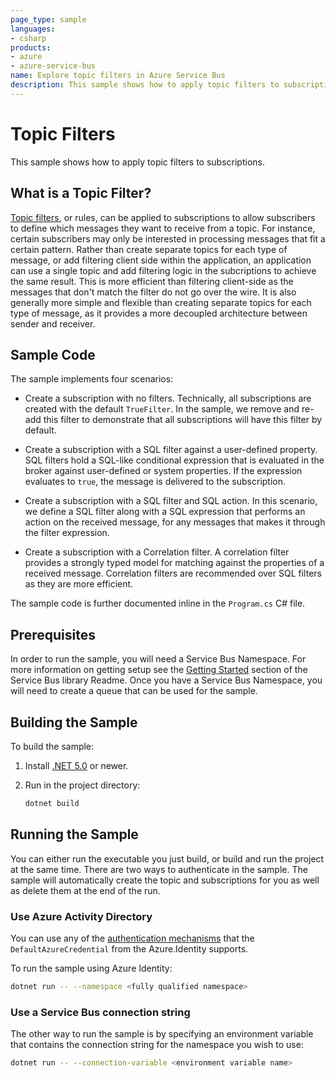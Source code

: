 ```yaml
---
page_type: sample
languages:
- csharp
products:
- azure
- azure-service-bus
name: Explore topic filters in Azure Service Bus
description: This sample shows how to apply topic filters to subscriptions.
---
```


# Topic Filters

This sample shows how to apply topic filters to subscriptions. 

## What is a Topic Filter?

[Topic filters](https://docs.microsoft.com/azure/service-bus-messaging/topic-filters), or rules, can be applied to subscriptions to allow subscribers to define which messages they want to receive from a topic. For instance, certain subscribers may only be interested in processing messages that fit a certain pattern. Rather than create separate topics for each type of message, or add filtering client side within the application, an application can use a single topic and add filtering logic in the subcriptions to achieve the same result. This is more efficient than filtering client-side as the messages that don't match the filter do not go over the wire. It is also generally more simple and flexible than creating separate topics for each type of message, as it provides a more decoupled architecture between sender and receiver.

## Sample Code

The sample implements four scenarios:

* Create a subscription with no filters. Technically, all subscriptions are created with the default `TrueFilter`. In the sample, we remove and re-add this filter to demonstrate that all subscriptions will have this filter by default.

* Create a subscription with a SQL filter against a user-defined property. SQL filters hold a SQL-like conditional expression that is evaluated in the broker against user-defined or system properties. If the expression evaluates to `true`, the message is delivered to the subscription.

* Create a subscription with a SQL filter and SQL action. In this scenario, we define a SQL filter along with a SQL expression that performs an action on the received message, for any messages that makes it through the filter expression. 

* Create a subscription with a Correlation filter. A correlation filter provides a strongly typed model for matching against the properties of a received message. Correlation filters are recommended over SQL filters as they are more efficient.

The sample code is further documented inline in the `Program.cs` C# file.

## Prerequisites
In order to run the sample, you will need a Service Bus Namespace. For more information on getting setup see the [Getting Started](https://github.com/Azure/azure-sdk-for-net/tree/master/sdk/servicebus/Azure.Messaging.ServiceBus#getting-started) section of the Service Bus library Readme. Once you have a Service Bus Namespace, you will need to create a queue that can be used for the sample. 

## Building the Sample

To build the sample:

1. Install [.NET 5.0](https://dot.net) or newer.

2. Run in the project directory:

   ```bash
   dotnet build
   ```

## Running the Sample

You can either run the executable you just build, or build and run the project at the same time. There are two ways to authenticate in the sample.
The sample will automatically create the topic and subscriptions for you as well as delete them at the end of the run.

### Use Azure Activity Directory
You can use any of the [authentication mechanisms](https://docs.microsoft.com/dotnet/api/overview/azure/identity-readme?view=azure-dotnet) that the `DefaultAzureCredential` from the Azure.Identity supports.

To run the sample using Azure Identity:

```bash
dotnet run -- --namespace <fully qualified namespace>
```
### Use a Service Bus connection string
The other way to run the sample is by specifying an environment variable that contains the connection string for the namespace you wish to use:

```bash
dotnet run -- --connection-variable <environment variable name>
```


